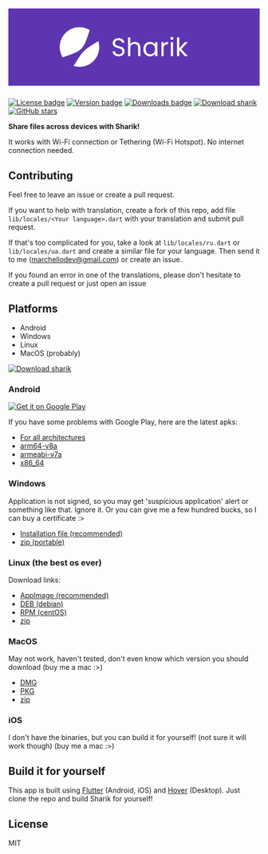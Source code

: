 # ![App logo]
[![License badge]](https://github.com/marchellodev/sharik/blob/master/LICENSE)
[![Version badge]](https://github.com/marchellodev/sharik/releases)
[![Downloads badge]](https://github.com/marchellodev/sharik/releases)
[![Download sharik](https://img.shields.io/sourceforge/dt/sharik.svg)](https://sourceforge.net/projects/sharik/files/latest/download)
[![GitHub stars](https://img.shields.io/github/stars/marchellodev/sharik?style=social)](https://github.com/marchellodev/sharik/stargazers)

**Share files across devices with Sharik!**

It works with Wi-Fi connection or Tethering (Wi-Fi Hotspot). No internet connection needed.

## Contributing
Feel free to leave an issue or create a pull request.

If you want to help with translation, create a fork of this repo, add file `lib/locales/<Your language>.dart` with your translation and submit pull request.

If that's too complicated for you, take a look at `lib/locales/ru.dart` or `lib/locales/ua.dart` and create a similar file for your language. Then send it to me ([marchellodev@gmail.com](mailto:marchellodev@gmail.com)) or create an issue.

If you found an error in one of the translations, please don't hesitate to create a pull request or just open an issue

## Platforms
- Android
- Windows
- Linux
- MacOS (probably)

[![Download sharik](https://a.fsdn.com/con/app/sf-download-button)](https://sourceforge.net/projects/sharik/files/v2.2/)
### Android
<a href='https://play.google.com/store/apps/details?id=dev.marchello.sharik&pcampaignid=pcampaignidMKT-Other-global-all-co-prtnr-py-PartBadge-Mar2515-1'><img alt='Get it on Google Play' src='https://play.google.com/intl/en_us/badges/static/images/badges/en_badge_web_generic.png' width="200"/></a>

If you have some problems with Google Play, here are the latest apks:
- [For all architectures](https://github.com/marchellodev/sharik/releases/download/v2.2/sharik_v2.2_android.apk)
- [arm64-v8a](https://github.com/marchellodev/sharik/releases/download/v2.2/sharik_v2.2_android_arm64_v8a.apk)
- [armeabi-v7a](https://github.com/marchellodev/sharik/releases/download/v2.2/sharik_v2.2_android_armeabi_v7a.apk)
- [x86_64](https://github.com/marchellodev/sharik/releases/download/v2.2/sharik_v2.2_android_x86_64.apk)


### Windows
Application is not signed, so you may get 'suspicious application' alert or something like that. Ignore it. Or you can give me a few hundred bucks, so I can buy a certificate :>

- [Installation file (recommended)](https://github.com/marchellodev/sharik/releases/download/v2.2/sharik_v2.2_windows.msi)
- [zip (portable)](https://github.com/marchellodev/sharik/releases/download/v2.2/sharik_v2.2_windows.zip)



### Linux (the best os ever)
Download links:
- [AppImage (recommended)](https://github.com/marchellodev/sharik/releases/download/v2.2/sharik_v2.2_linux.AppImage)
- [DEB (debian)](https://github.com/marchellodev/sharik/releases/download/v2.2/sharik_v2.2_linux.deb)
- [RPM (centOS)](https://github.com/marchellodev/sharik/releases/download/v2.2/sharik_v2.2_linux.rpm)
- [zip](https://github.com/marchellodev/sharik/releases/download/v2.2/sharik_v2.2_linux.zip)


### MacOS
May not work, haven't tested, don't even know which version you should download (buy me a mac :>)

- [DMG](https://github.com/marchellodev/sharik/releases/download/v2.2/sharik_v2.2_darwin.dmg)
- [PKG](https://github.com/marchellodev/sharik/releases/download/v2.2/sharik_v2.2_darwin.pkg)
- [zip](https://github.com/marchellodev/sharik/releases/download/v2.2/sharik_v2.2_darwin.zip)

### iOS
I don't have the binaries, but you can build it for yourself! (not sure it will work though) (buy me a mac :>)


## Build it for yourself
This app is built using [Flutter](https://flutter.dev) (Android, iOS) and [Hover](https://hover.build) (Desktop). Just clone the repo and build Sharik for yourself!

## License
MIT

[App logo]: media/banner.png
[Downloads badge]: https://img.shields.io/github/downloads/marchellodev/sharik/total
[License badge]: https://img.shields.io/github/license/marchellodev/sharik
[Version badge]: https://img.shields.io/github/v/release/marchellodev/sharik
